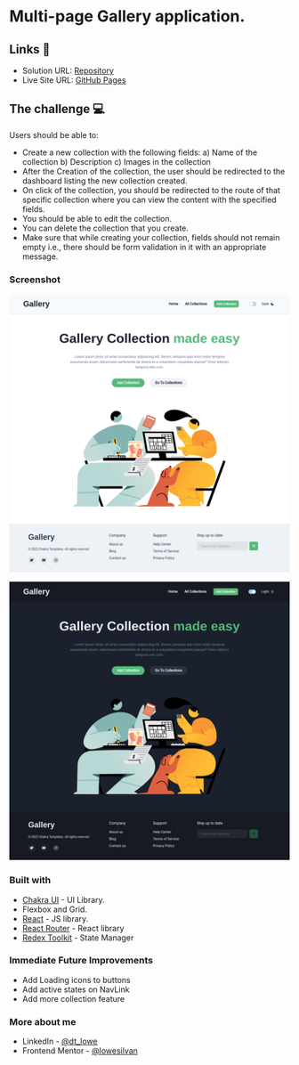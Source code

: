 # Multi-page Gallery application.

## Links 🔗

- Solution URL: [Repository](https://github.com/lowesilvan/multi-page-gallery)
- Live Site URL: [GitHub Pages](https://lowesilvan.github.io/multi-page-gallery/)

## The challenge 💻

Users should be able to:

- Create a new collection with the following fields:
    a) Name of the collection
    b) Description
    c) Images in the collection
- After the Creation of the collection, the user should be redirected to the dashboard listing the new collection created.
- On click of the collection, you should be redirected to the route of that specific collection where you can view the content with the specified fields.
- You should be able to edit the collection.
- You can delete the collection that you create.
- Make sure that while creating your collection, fields should not remain empty i.e., there should be form validation in it with an appropriate message.

### Screenshot

![Light Mode](./lmPreview.png)
<br>

![Dark Mode](./dmPreview.png)

### Built with

- [Chakra UI](https://chakra-ui.com/) - UI Library.
- Flexbox and Grid.
- [React](https://reactjs.org) - JS library.
- [React Router](https://reactrouter.com) - React library
- [Redex Toolkit](https://redux-toolkit.js.org) - State Manager

### Immediate Future Improvements

- Add Loading icons to buttons
- Add active states on NavLink
- Add more collection feature

### More about me

- LinkedIn - [@dt_lowe](https://www.linkedin.com/in/lowesilvan/)
- Frontend Mentor - [@lowesilvan](https://www.frontendmentor.io/profile/lowesilvan)

```
